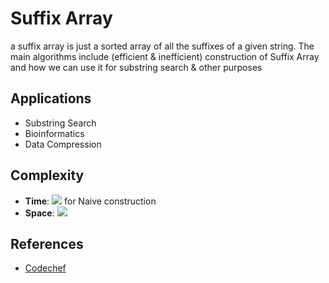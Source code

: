 # Suffix Array
a suffix array is just a sorted array of all the suffixes of a given string. The main algorithms include (efficient & inefficient) construction of Suffix Array and how we can use it for substring search & other purposes

## Applications
* Substring Search
* Bioinformatics
* Data Compression

## Complexity
* **Time**:  ![](https://latex.codecogs.com/svg.latex?O(N^2\cdot\,log(N))) for Naive construction
* **Space**: ![](https://latex.codecogs.com/svg.latex?O(N^2))

## References
* [Codechef](https://discuss.codechef.com/questions/21385/a-tutorial-on-suffix-arrays)